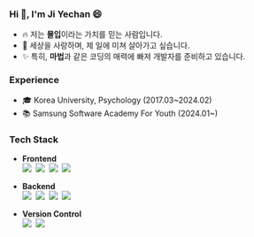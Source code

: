 ### Hi 👋, I'm Ji Yechan 😄
- 🔥 저는 **몰입**이라는 가치를 믿는 사람입니다.
- 🌸 세상을 사랑하며, 제 일에 미쳐 살아가고 싶습니다.
- ✨ 특히, **마법**과 같은 코딩의 매력에 빠져 개발자를 준비하고 있습니다.


### Experience
- 🎓 Korea University, Psychology (2017.03~2024.02)
- 📚 Samsung Software Academy For Youth (2024.01~)


### Tech Stack

- **Frontend**  
<img src="https://img.shields.io/badge/html5-E34F26?style=for-the-badge&logo=html5&logoColor=white">&nbsp;
<img src="https://img.shields.io/badge/css-1572B6?style=for-the-badge&logo=css3&logoColor=white">&nbsp;
<img src="https://img.shields.io/badge/javascript-F7DF1E?style=for-the-badge&logo=javascript&logoColor=black">&nbsp;
<img src="https://img.shields.io/badge/vue.js-4FC08D?style=for-the-badge&logo=vue.js&logoColor=white">&nbsp;

- **Backend**  
<img src="https://img.shields.io/badge/python-3776AB?style=for-the-badge&logo=python&logoColor=white">&nbsp;
<img src="https://img.shields.io/badge/java-007396?style=for-the-badge&logo=java&logoColor=white">&nbsp;
<img src="https://img.shields.io/badge/django-092E20?style=for-the-badge&logo=django&logoColor=white">&nbsp;
<img src="https://img.shields.io/badge/springboot-6DB33F?style=for-the-badge&logo=springboot&logoColor=white">&nbsp;

- **Version Control**  
<img src="https://img.shields.io/badge/github-181717?style=for-the-badge&logo=github&logoColor=white">&nbsp;
<img src="https://img.shields.io/badge/git-F05032?style=for-the-badge&logo=git&logoColor=white">&nbsp;
